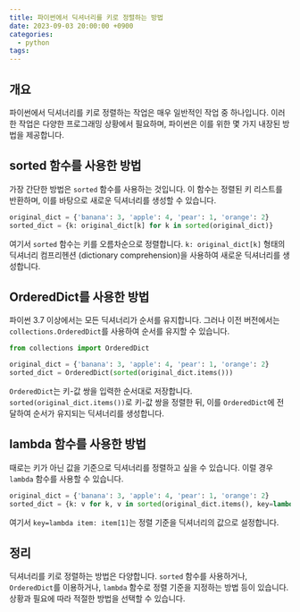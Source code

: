 ```yaml
---
title: 파이썬에서 딕셔너리를 키로 정렬하는 방법
date: 2023-09-03 20:00:00 +0900
categories:
  - python
tags:
---
```


## 개요

파이썬에서 딕셔너리를 키로 정렬하는 작업은 매우 일반적인 작업 중 하나입니다. 이러한 작업은 다양한 프로그래밍 상황에서 필요하며, 파이썬은 이를 위한 몇 가지 내장된 방법을 제공합니다.

## sorted 함수를 사용한 방법

가장 간단한 방법은 `sorted` 함수를 사용하는 것입니다. 이 함수는 정렬된 키 리스트를 반환하며, 이를 바탕으로 새로운 딕셔너리를 생성할 수 있습니다.

```python
original_dict = {'banana': 3, 'apple': 4, 'pear': 1, 'orange': 2}
sorted_dict = {k: original_dict[k] for k in sorted(original_dict)}
```

여기서 `sorted` 함수는 키를 오름차순으로 정렬합니다. `k: original_dict[k]` 형태의 딕셔너리 컴프리헨션 (dictionary comprehension)을 사용하여 새로운 딕셔너리를 생성합니다.

## OrderedDict를 사용한 방법

파이썬 3.7 이상에서는 모든 딕셔너리가 순서를 유지합니다. 그러나 이전 버전에서는 `collections.OrderedDict`를 사용하여 순서를 유지할 수 있습니다.

```python
from collections import OrderedDict

original_dict = {'banana': 3, 'apple': 4, 'pear': 1, 'orange': 2}
sorted_dict = OrderedDict(sorted(original_dict.items()))
```

`OrderedDict`는 키-값 쌍을 입력한 순서대로 저장합니다. `sorted(original_dict.items())`로 키-값 쌍을 정렬한 뒤, 이를 `OrderedDict`에 전달하여 순서가 유지되는 딕셔너리를 생성합니다.

## lambda 함수를 사용한 방법

때로는 키가 아닌 값을 기준으로 딕셔너리를 정렬하고 싶을 수 있습니다. 이럴 경우 `lambda` 함수를 사용할 수 있습니다.

```python
original_dict = {'banana': 3, 'apple': 4, 'pear': 1, 'orange': 2}
sorted_dict = {k: v for k, v in sorted(original_dict.items(), key=lambda item: item[1])}
```

여기서 `key=lambda item: item[1]`는 정렬 기준을 딕셔너리의 값으로 설정합니다.

## 정리

딕셔너리를 키로 정렬하는 방법은 다양합니다. `sorted` 함수를 사용하거나, `OrderedDict`를 이용하거나, `lambda` 함수로 정렬 기준을 지정하는 방법 등이 있습니다. 상황과 필요에 따라 적절한 방법을 선택할 수 있습니다.
